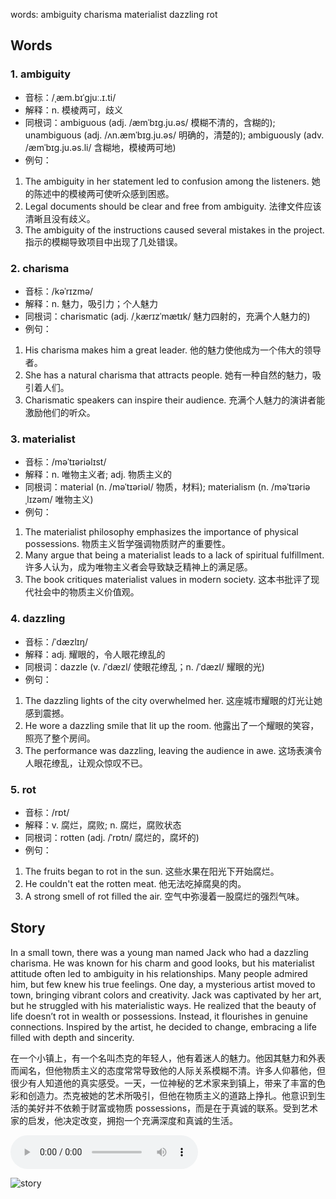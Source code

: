 words: ambiguity charisma materialist dazzling rot

## Words
### 1. ambiguity
- 音标：/ˌæm.bɪˈɡjuː.ɪ.ti/ <span style="cursor: pointer;" onclick="document.getElementById('audio-player-1').play()"><i class="fas fa-volume-up"></i></span>
  <audio id="audio-player-1" src="https://files.dwong.top/words/ambiguity.mp3" style="display:none;"></audio>
- 解释：n. 模棱两可，歧义
- 同根词：ambiguous (adj. /æmˈbɪɡ.ju.əs/ 模糊不清的，含糊的); unambiguous (adj. /ʌn.æmˈbɪɡ.ju.əs/ 明确的，清楚的); ambiguously (adv. /æmˈbɪɡ.ju.əs.li/ 含糊地，模棱两可地)
- 例句：
1. The ambiguity in her statement led to confusion among the listeners. 她的陈述中的模棱两可使听众感到困惑。
2. Legal documents should be clear and free from ambiguity. 法律文件应该清晰且没有歧义。
3. The ambiguity of the instructions caused several mistakes in the project. 指示的模糊导致项目中出现了几处错误。

### 2. charisma
- 音标：/kəˈrɪzmə/ <span style="cursor: pointer;" onclick="document.getElementById('audio-player-2').play()"><i class="fas fa-volume-up"></i></span>
  <audio id="audio-player-2" src="https://files.dwong.top/words/charisma.mp3" style="display:none;"></audio>
- 解释：n. 魅力，吸引力；个人魅力
- 同根词：charismatic (adj. /ˌkærɪzˈmætɪk/ 魅力四射的，充满个人魅力的)
- 例句：
1. His charisma makes him a great leader. 他的魅力使他成为一个伟大的领导者。
2. She has a natural charisma that attracts people. 她有一种自然的魅力，吸引着人们。
3. Charismatic speakers can inspire their audience. 充满个人魅力的演讲者能激励他们的听众。

### 3. materialist
- 音标：/məˈtɪəriəlɪst/ <span style="cursor: pointer;" onclick="document.getElementById('audio-player-3').play()"><i class="fas fa-volume-up"></i></span>
  <audio id="audio-player-3" src="https://files.dwong.top/words/materialist.mp3" style="display:none;"></audio>
- 解释：n. 唯物主义者; adj. 物质主义的
- 同根词：material (n. /məˈtɪəriəl/ 物质，材料); materialism (n. /məˈtɪəriəˌlɪzəm/ 唯物主义)
- 例句：
1. The materialist philosophy emphasizes the importance of physical possessions. 物质主义哲学强调物质财产的重要性。
2. Many argue that being a materialist leads to a lack of spiritual fulfillment. 许多人认为，成为唯物主义者会导致缺乏精神上的满足感。
3. The book critiques materialist values in modern society. 这本书批评了现代社会中的物质主义价值观。

### 4. dazzling
- 音标：/ˈdæzlɪŋ/ <span style="cursor: pointer;" onclick="document.getElementById('audio-player-4').play()"><i class="fas fa-volume-up"></i></span>
  <audio id="audio-player-4" src="https://files.dwong.top/words/dazzling.mp3" style="display:none;"></audio>
- 解释：adj. 耀眼的，令人眼花缭乱的
- 同根词：dazzle (v. /ˈdæzl/ 使眼花缭乱；n. /ˈdæzl/ 耀眼的光)
- 例句：
1. The dazzling lights of the city overwhelmed her. 这座城市耀眼的灯光让她感到震撼。  
2. He wore a dazzling smile that lit up the room. 他露出了一个耀眼的笑容，照亮了整个房间。  
3. The performance was dazzling, leaving the audience in awe. 这场表演令人眼花缭乱，让观众惊叹不已。

### 5. rot
- 音标：/rɒt/ <span style="cursor: pointer;" onclick="document.getElementById('audio-player-5').play()"><i class="fas fa-volume-up"></i></span>
  <audio id="audio-player-5" src="https://files.dwong.top/words/rot.mp3" style="display:none;"></audio>
- 解释：v. 腐烂，腐败; n. 腐烂，腐败状态
- 同根词：rotten (adj. /ˈrɒtn/ 腐烂的，腐坏的)
- 例句：
1. The fruits began to rot in the sun. 这些水果在阳光下开始腐烂。
2. He couldn't eat the rotten meat. 他无法吃掉腐臭的肉。
3. A strong smell of rot filled the air. 空气中弥漫着一股腐烂的强烈气味。

## Story
In a small town, there was a young man named Jack who had a dazzling charisma. He was known for his charm and good looks, but his materialist attitude often led to ambiguity in his relationships. Many people admired him, but few knew his true feelings. One day, a mysterious artist moved to town, bringing vibrant colors and creativity. Jack was captivated by her art, but he struggled with his materialistic ways. He realized that the beauty of life doesn’t rot in wealth or possessions. Instead, it flourishes in genuine connections. Inspired by the artist, he decided to change, embracing a life filled with depth and sincerity.

在一个小镇上，有一个名叫杰克的年轻人，他有着迷人的魅力。他因其魅力和外表而闻名，但他物质主义的态度常常导致他的人际关系模糊不清。许多人仰慕他，但很少有人知道他的真实感受。一天，一位神秘的艺术家来到镇上，带来了丰富的色彩和创造力。杰克被她的艺术所吸引，但他在物质主义的道路上挣扎。他意识到生活的美好并不依赖于财富或物质 possessions，而是在于真诚的联系。受到艺术家的启发，他决定改变，拥抱一个充满深度和真诚的生活。


<audio controls>
  <source src="https://files.dwong.top/story/c5d15909cb130a1e58e7011dca30a466.mp3" type="audio/mpeg">
  你的浏览器不支持音频元素。
</audio>
    

![story](https://files.dwong.top/image/c5d15909cb130a1e58e7011dca30a466.png)


